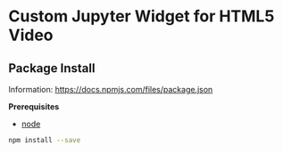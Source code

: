 # Custom Jupyter Widget for HTML5 Video

## Package Install

Information: https://docs.npmjs.com/files/package.json

**Prerequisites**

- [node](http://nodejs.org/)

```bash
npm install --save 
```
